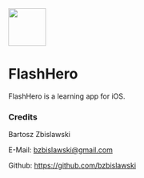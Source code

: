 <img src="https://github.com/bzbislawski/dict/blob/master/dict/Assets.xcassets/readme_icon.imageset/readme_icon.png" width="75" height="75"/>

# FlashHero

FlashHero is a learning app for iOS.

### Credits
Bartosz Zbislawski

E-Mail: bzbislawski@gmail.com

Github: https://github.com/bzbislawski
